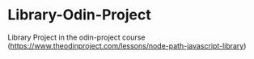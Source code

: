 # Library-Odin-Project
Library Project in the odin-project course (https://www.theodinproject.com/lessons/node-path-javascript-library)
